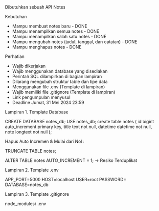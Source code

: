 Dibutuhkan sebuah API Notes

Kebutuhan
 - Mampu membuat notes baru - DONE
 - Mampu menampilkan semua notes - DONE
 - Mampu menampilkan salah satu notes - DONE
 - Mampu mengubah notes (judul, tanggal, dan catatan) - DONE
 - Mampu menghapus notes - DONE


Perhatian
 - Wajib dikerjakan
 - Wajib menggunakan database yang disediakan
 - Perintah SQL dilampirkan di bagian lampiran
 - Dilarang mengubah struktur table dan tipe data
 - Menggunakan file .env (Template di lampiran)
 - Wajib memiliki file .gitignore (Template di lampiran)
 - Link pengumpulan menyusul
 - Deadline Jumat, 31 Mei 2024 23:59

Lampiran 1. Template Database

CREATE DATABASE notes_db;
USE notes_db;
create table notes
(
    id       bigint auto_increment primary key,
    title    text     not null,
    datetime datetime not null,
    note     longtext not null
);

Hapus Auto Incremen & Mulai dari Nol :

TRUNCATE TABLE notes;

ALTER TABLE notes AUTO_INCREMENT = 1; -> Resiko Terduplikat

Lampiran 2. Template .env

APP_PORT=5000
HOST=localhost
USER=root
PASSWORD=
DATABASE=notes_db

Lampiran 3. Template .gitignore

node_modules/
.env